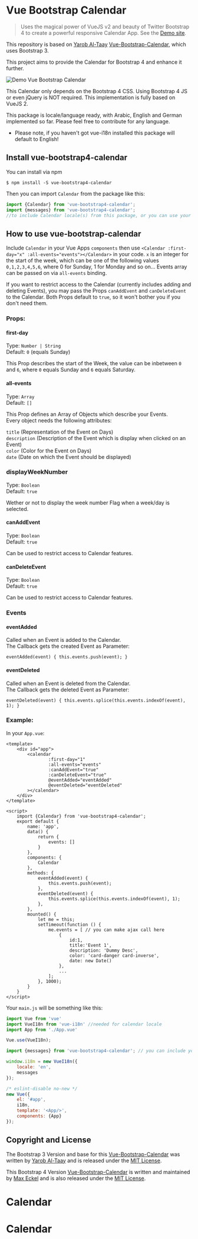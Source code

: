 # Vue Bootstrap Calendar

> Uses the magical power of VueJS v2 and beauty of Twitter Bootstrap 4 to create a powerful responsive Calendar App. See the [Demo site](https://exclusiv3.github.io/Vue-Bootstrap-Calendar/).


This repository is based on [Yarob Al-Taay](https://twitter.com/TheEpicVoyage) [Vue-Bootstrap-Calendar](https://github.com/EazyServer/Vue-Bootstrap-Calendar), which uses Bootstrap 3.

This project aims to provide the Calendar for Bootstrap 4 and enhance it further.

![Demo Vue Bootstrap Calendar](https://raw.githubusercontent.com/ExCluSiv3/Vue-Bootstrap-Calendar/master/assets/vue-bootstrap-calendar.png)


This Calendar only depends on the Bootstrap 4 CSS. Using Bootstrap 4 JS or even jQuery is NOT required.
This implementation is fully based on VueJS 2.

This package is locale/language ready, with Arabic, English and German implemented so far.
Please feel free to contribute for any language.

* Please note, if you haven't got vue-i18n installed this package will default to English!

## Install vue-bootstrap4-calendar #

You can install via npm
   
    $ npm install -S vue-bootstrap4-calendar

Then you can import ``Calendar`` from the package like this:

```javascript
import {Calendar} from 'vue-bootstrap4-calendar';
import {messages} from 'vue-bootstrap4-calendar';
//to include Calendar locale(s) from this package, or you can use your own one!
```

## How to use vue-bootstrap-calendar 

Include ```Calendar``` in your Vue Apps ```components``` then use ```<Calendar :first-day="x" :all-events="events"></Calendar>``` in your code. ``x`` is an integer for the start of the week, which can be one of the following values ``0,1,2,3,4,5,6``, where 0 for Sunday, 1 for Monday and so on...
Events array can be passed on via ``all-events`` binding.

If you want to restrict access to the Calendar (currently includes adding and deleting Events), you may pass the Props ```canAddEvent``` and ```canDeleteEvent``` to the Calendar. Both Props default to ```true```, so it won't bother you if you don't need them.

### Props:
#### first-day
Type: `Number | String`<br>
Default: `0` (equals Sunday)<br>

This Prop describes the start of the Week, the value can be inbetween `0` and `6`, where `0` equals Sunday and `6` equals Saturday.

#### all-events
Type: `Array`<br>
Default: `[]`<br>

This Prop defines an Array of Objects which describe your Events.<br>
Every object needs the following attributes:<br>

`title` (Representation of the Event on Days)<br>
`description` (Description of the Event which is display when clicked on an Event)<br>
`color` (Color for the Event on Days)<br>
`date` (Date on which the Event should be displayed)

### displayWeekNumber
Type: `Boolean`<br>
Default: `true`<br>

Wether or not to display the week number Flag when a week/day is selected.

#### canAddEvent
Type: `Boolean`<br>
Default: `true`<br>

Can be used to restrict access to Calendar features.

#### canDeleteEvent
Type: `Boolean`<br>
Default: `true`<br>

Can be used to restrict access to Calendar features.

### Events
#### eventAdded
Called when an Event is added to the Calendar.<br>
The Callback gets the created Event as Parameter:

`eventAdded(event) { this.events.push(event); } `

#### eventDeleted
Called when an Event is deleted from the Calendar.<br>
The Callback gets the deleted Event as Parameter:

`eventDeleted(event) { this.events.splice(this.events.indexOf(event), 1); }`

### Example:

In your ``App.vue``:

```vue
<template>
    <div id="app">
        <calendar
                :first-day="1"
                :all-events="events"
                :canAddEvent="true"
                :canDeleteEvent="true"
                @eventAdded="eventAdded"
                @eventDeleted="eventDeleted"
        ></calendar>
    </div>
</template>

<script>
    import {Calendar} from 'vue-bootstrap4-calendar';
    export default {
        name: 'app',
        data() {
            return {
                events: []
            }
        },
        components: {
            Calendar
        },
        methods: {
            eventAdded(event) {
                this.events.push(event);
            },
            eventDeleted(event) {
                this.events.splice(this.events.indexOf(event), 1);
            },
        },
        mounted() {
            let me = this;
            setTimeout(function () {
                me.events = [ // you can make ajax call here
                    {
                        id:1,
                        title:'Event 1',
                        description: 'Dummy Desc',
                        color: 'card-danger card-inverse',
                        date: new Date()
                    },
                    ...
                ];
            }, 1000);
        }
    }
</script>
```

Your ``main.js`` will be something like this:

```javascript
import Vue from 'vue'
import VueI18n from 'vue-i18n' //needed for calendar locale
import App from './App.vue'

Vue.use(VueI18n);

import {messages} from 'vue-bootstrap4-calendar'; // you can include your own translation here if you want!

window.i18n = new VueI18n({
    locale: 'en',
    messages
});

/* eslint-disable no-new */
new Vue({
    el: '#app',
    i18n,
    template: '<App/>',
    components: {App}
});
```

## Copyright and License

The Bootstrap 3 Version and base for this [Vue-Bootstrap-Calendar](https://github.com/EazyServer/Vue-Bootstrap-Calendar) was written by [Yarob Al-Taay](https://twitter.com/TheEpicVoyage) and is released under the [MIT License](LICENSE.md).

This Bootstrap 4 Version [Vue-Bootstrap-Calendar](https://github.com/ExCluSiv3/Vue-Bootstrap-Calendar) is written and maintained by [Max Eckel](https://twitter.com/max_eckel) and is also released under the [MIT License](LICENSE.md).
# Calendar
# Calendar
